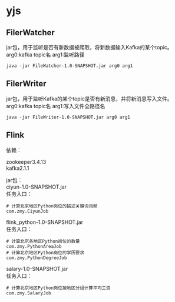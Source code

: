 # yjs

## FilerWatcher
jar包，用于监听是否有新数据被爬取，将新数据输入Kafka的某个topic。
arg0:kafka topic名
arg1:监听路径

```java -jar FileWatcher-1.0-SNAPSHOT.jar arg0 arg1```

## FilerWriter
jar包，用于监听Kafka的某个topic是否有新消息，并将新消息写入文件。
arg0:kafka topic名
arg1:写入文件全路径名

```java -jar FileWriter-1.0-SNAPSHOT.jar arg0 arg1```

## Flink
依赖：

zookeeper3.4.13 <br>
kafka2.1.1<br>

jar包：<br>
ciyun-1.0-SNAPSHOT.jar<br>
    任务入口：
    
    # 计算北京地区Python岗位的描述关键词词频
    com.zmy.CiyunJob 

flink_python-1.0-SNAPSHOT.jar<br>
    任务入口：
    
    # 计算北京各地区Python岗位的数量
    com.zmy.PythonAreaJob 
    # 计算北京地区Python岗位的学历要求
    com.zmy.PythonDegreeJob 



salary-1.0-SNAPSHOT.jar<br>
    任务入口：
    
    # 计算北京地区Python岗位按地区分组计算平均工资
    com.zmy.SalaryJob 


